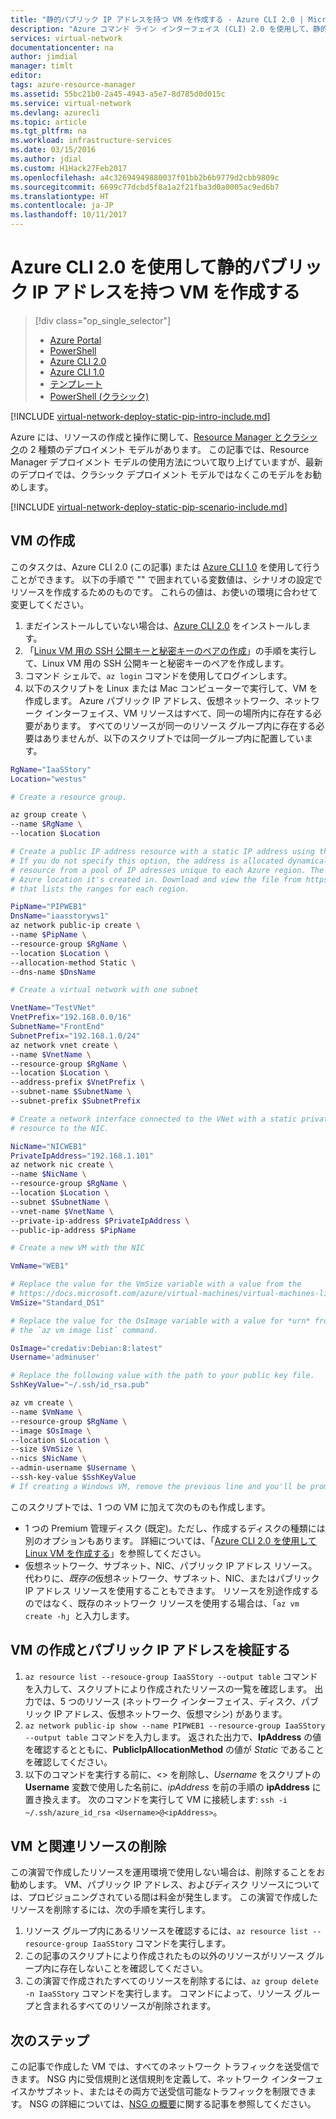 ```yaml
---
title: "静的パブリック IP アドレスを持つ VM を作成する - Azure CLI 2.0 | Microsoft Docs"
description: "Azure コマンド ライン インターフェイス (CLI) 2.0 を使用して、静的パブリック IP アドレスを持つ VM を作成する方法について説明します。"
services: virtual-network
documentationcenter: na
author: jimdial
manager: timlt
editor: 
tags: azure-resource-manager
ms.assetid: 55bc21b0-2a45-4943-a5e7-8d785d0d015c
ms.service: virtual-network
ms.devlang: azurecli
ms.topic: article
ms.tgt_pltfrm: na
ms.workload: infrastructure-services
ms.date: 03/15/2016
ms.author: jdial
ms.custom: H1Hack27Feb2017
ms.openlocfilehash: a4c32694949880037f01bb2b6b9779d2cbb9809c
ms.sourcegitcommit: 6699c77dcbd5f8a1a2f21fba3d0a0005ac9ed6b7
ms.translationtype: HT
ms.contentlocale: ja-JP
ms.lasthandoff: 10/11/2017
---
```

# <a name="create-a-vm-with-a-static-public-ip-address-using-the-azure-cli-20"></a>Azure CLI 2.0 を使用して静的パブリック IP アドレスを持つ VM を作成する

> [!div class="op_single_selector"]
> * [Azure Portal](virtual-network-deploy-static-pip-arm-portal.md)
> * [PowerShell](virtual-network-deploy-static-pip-arm-ps.md)
> * [Azure CLI 2.0](virtual-network-deploy-static-pip-arm-cli.md)
> * [Azure CLI 1.0](virtual-network-deploy-static-pip-cli-nodejs.md)
> * [テンプレート](virtual-network-deploy-static-pip-arm-template.md)
> * [PowerShell (クラシック)](virtual-networks-reserved-public-ip.md)

[!INCLUDE [virtual-network-deploy-static-pip-intro-include.md](../../includes/virtual-network-deploy-static-pip-intro-include.md)]

Azure には、リソースの作成と操作に関して、[Resource Manager とクラシック](../resource-manager-deployment-model.md?toc=%2fazure%2fvirtual-network%2ftoc.json)の 2 種類のデプロイメント モデルがあります。 この記事では、Resource Manager デプロイメント モデルの使用方法について取り上げていますが、最新のデプロイでは、クラシック デプロイメント モデルではなくこのモデルをお勧めします。

[!INCLUDE [virtual-network-deploy-static-pip-scenario-include.md](../../includes/virtual-network-deploy-static-pip-scenario-include.md)]

## <a name = "create"></a>VM の作成

このタスクは、Azure CLI 2.0 (この記事) または [Azure CLI 1.0](virtual-network-deploy-static-pip-cli-nodejs.md) を使用して行うことができます。 以下の手順で "" で囲まれている変数値は、シナリオの設定でリソースを作成するためのものです。 これらの値は、お使いの環境に合わせて変更してください。

1. まだインストールしていない場合は、[Azure CLI 2.0](/cli/azure/install-az-cli2) をインストールします。
2. 「[Linux VM 用の SSH 公開キーと秘密キーのペアの作成](../virtual-machines/linux/mac-create-ssh-keys.md?toc=%2fazure%2fvirtual-network%2ftoc.json)」の手順を実行して、Linux VM 用の SSH 公開キーと秘密キーのペアを作成します。
3. コマンド シェルで、`az login` コマンドを使用してログインします。
4. 以下のスクリプトを Linux または Mac コンピューターで実行して、VM を作成します。 Azure パブリック IP アドレス、仮想ネットワーク、ネットワーク インターフェイス、VM リソースはすべて、同一の場所内に存在する必要があります。 すべてのリソースが同一のリソース グループ内に存在する必要はありませんが、以下のスクリプトでは同一グループ内に配置しています。

```bash
RgName="IaaSStory"
Location="westus"

# Create a resource group.

az group create \
--name $RgName \
--location $Location

# Create a public IP address resource with a static IP address using the --allocation-method Static option.
# If you do not specify this option, the address is allocated dynamically. The address is assigned to the
# resource from a pool of IP adresses unique to each Azure region. The DnsName must be unique within the
# Azure location it's created in. Download and view the file from https://www.microsoft.com/en-us/download/details.aspx?id=41653#
# that lists the ranges for each region.

PipName="PIPWEB1"
DnsName="iaasstoryws1"
az network public-ip create \
--name $PipName \
--resource-group $RgName \
--location $Location \
--allocation-method Static \
--dns-name $DnsName

# Create a virtual network with one subnet

VnetName="TestVNet"
VnetPrefix="192.168.0.0/16"
SubnetName="FrontEnd"
SubnetPrefix="192.168.1.0/24"
az network vnet create \
--name $VnetName \
--resource-group $RgName \
--location $Location \
--address-prefix $VnetPrefix \
--subnet-name $SubnetName \
--subnet-prefix $SubnetPrefix

# Create a network interface connected to the VNet with a static private IP address and associate the public IP address
# resource to the NIC.

NicName="NICWEB1"
PrivateIpAddress="192.168.1.101"
az network nic create \
--name $NicName \
--resource-group $RgName \
--location $Location \
--subnet $SubnetName \
--vnet-name $VnetName \
--private-ip-address $PrivateIpAddress \
--public-ip-address $PipName

# Create a new VM with the NIC

VmName="WEB1"

# Replace the value for the VmSize variable with a value from the
# https://docs.microsoft.com/azure/virtual-machines/virtual-machines-linux-sizes article.
VmSize="Standard_DS1"

# Replace the value for the OsImage variable with a value for *urn* from the output returned by entering
# the `az vm image list` command. 

OsImage="credativ:Debian:8:latest"
Username='adminuser'

# Replace the following value with the path to your public key file.
SshKeyValue="~/.ssh/id_rsa.pub"

az vm create \
--name $VmName \
--resource-group $RgName \
--image $OsImage \
--location $Location \
--size $VmSize \
--nics $NicName \
--admin-username $Username \
--ssh-key-value $SshKeyValue
# If creating a Windows VM, remove the previous line and you'll be prompted for the password you want to configure for the VM.
```

このスクリプトでは、1 つの VM に加えて次のものも作成します。
- 1 つの Premium 管理ディスク (既定)。ただし、作成するディスクの種類には別のオプションもあります。 詳細については、「[Azure CLI 2.0 を使用して Linux VM を作成する](../virtual-machines/linux/quick-create-cli.md?toc=%2fazure%2fvirtual-network%2ftoc.json)」を参照してください。
- 仮想ネットワーク、サブネット、NIC、パブリック IP アドレス リソース。 代わりに、*既存の*仮想ネットワーク、サブネット、NIC、またはパブリック IP アドレス リソースを使用することもできます。 リソースを別途作成するのではなく、既存のネットワーク リソースを使用する場合は、「`az vm create -h`」と入力します。

## <a name = "validate"></a>VM の作成とパブリック IP アドレスを検証する

1. `az resource list --resouce-group IaaSStory --output table` コマンドを入力して、スクリプトにより作成されたリソースの一覧を確認します。 出力では、5 つのリソース (ネットワーク インターフェイス、ディスク、パブリック IP アドレス、仮想ネットワーク、仮想マシン) があります。
2. `az network public-ip show --name PIPWEB1 --resource-group IaaSStory --output table` コマンドを入力します。 返された出力で、**IpAddress** の値を確認するとともに、**PublicIpAllocationMethod** の値が *Static* であることを確認してください。
3. 以下のコマンドを実行する前に、<> を削除し、*Username* をスクリプトの **Username** 変数で使用した名前に、*ipAddress* を前の手順の **ipAddress** に置き換えます。 次のコマンドを実行して VM に接続します: `ssh -i ~/.ssh/azure_id_rsa <Username>@<ipAddress>`。 

## <a name= "clean-up"></a>VM と関連リソースの削除

この演習で作成したリソースを運用環境で使用しない場合は、削除することをお勧めします。 VM、パブリック IP アドレス、およびディスク リソースについては、プロビジョニングされている間は料金が発生します。 この演習で作成したリソースを削除するには、次の手順を実行します。

1. リソース グループ内にあるリソースを確認するには、`az resource list --resource-group IaaSStory` コマンドを実行します。
2. この記事のスクリプトにより作成されたもの以外のリソースがリソース グループ内に存在しないことを確認してください。 
3. この演習で作成されたすべてのリソースを削除するには、`az group delete -n IaaSStory` コマンドを実行します。 コマンドによって、リソース グループと含まれるすべてのリソースが削除されます。

## <a name="next-steps"></a>次のステップ

この記事で作成した VM では、すべてのネットワーク トラフィックを送受信できます。 NSG 内に受信規則と送信規則を定義して、ネットワーク インターフェイスかサブネット、またはその両方で送受信可能なトラフィックを制限できます。 NSG の詳細については、[NSG の概要](virtual-networks-nsg.md)に関する記事を参照してください。